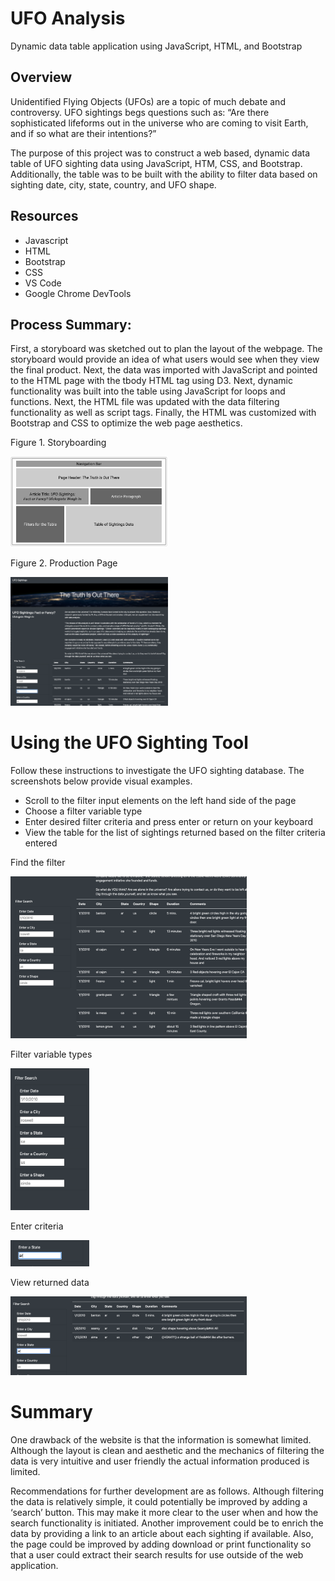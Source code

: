 # UFO Analysis
Dynamic data table application using JavaScript, HTML, and Bootstrap


## Overview
Unidentified Flying Objects (UFOs) are a topic of much debate and controversy. UFO sightings begs questions such as: “Are there sophisticated lifeforms out in the universe who are coming to visit Earth, and if so what are their intentions?” 

The purpose of this project was to construct a web based, dynamic data table of UFO sighting data using JavaScript, HTM, CSS, and Bootstrap. Additionally, the table was to be built with the ability to filter data based on sighting date, city, state, country, and UFO shape.


## Resources
  * Javascript
  * HTML
  * Bootstrap
  * CSS
  * VS Code
  * Google Chrome DevTools

## Process Summary:

First, a storyboard was sketched out to plan the layout of the webpage. The storyboard would provide an idea of what users would see when they view the final product. Next, the data was imported with JavaScript and pointed to the HTML page with the tbody HTML tag using D3. Next, dynamic functionality was built into the table using JavaScript for loops and functions. Next, the HTML file was updated with the data filtering functionality as well as script tags. Finally, the HTML was customized with Bootstrap and CSS to optimize the web page aesthetics. 


Figure 1. Storyboarding

<img src="Resources/storyboard.png" width="50%">


Figure 2. Production Page

<img src="Resources/pageLayout.png" width="50%">


# Using the UFO Sighting Tool
Follow these instructions to investigate the UFO sighting database.  The screenshots below provide visual examples. 

  * Scroll to the filter input elements on the left hand side of the page
  * Choose a filter variable type
  * Enter desired filter criteria and press enter or return on your keyboard
  * View the table for the list of sightings returned based on the filter criteria entered

Find the filter

<img src="Resources/findFilter.png" width="75%">

Filter variable types

<img src="Resources/findVariables.png" width="25%">

Enter criteria

<img src="Resources/enterCriteria.png" width="25%">

View returned data

<img src="Resources/viewData.png" width="75%">


# Summary

One drawback of the website is that the information is somewhat limited. Although the layout is clean and aesthetic and the mechanics of filtering the data is very intuitive and user friendly the actual information produced is limited. 

Recommendations for further development are as follows. Although filtering the data is relatively simple, it could potentially be improved by adding a ‘search’ button. This may make it more clear to the user when and how the search functionality is initiated. Another improvement could be to enrich the data by providing a link to an article about each sighting if available. Also, the page could be improved by adding download or print functionality so that a user could extract their search results for use outside of the web application. 


